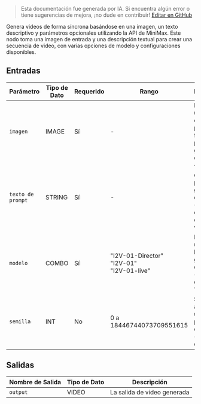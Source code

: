 > Esta documentación fue generada por IA. Si encuentra algún error o tiene sugerencias de mejora, ¡no dude en contribuir! [Editar en GitHub](https://github.com/Comfy-Org/embedded-docs/blob/main/comfyui_embedded_docs/docs/MinimaxImageToVideoNode/es.md)

Genera videos de forma síncrona basándose en una imagen, un texto descriptivo y parámetros opcionales utilizando la API de MiniMax. Este nodo toma una imagen de entrada y una descripción textual para crear una secuencia de video, con varias opciones de modelo y configuraciones disponibles.

## Entradas

| Parámetro | Tipo de Dato | Requerido | Rango | Descripción |
|-----------|-----------|----------|-------|-------------|
| `imagen` | IMAGE | Sí | - | Imagen a utilizar como primer fotograma para la generación del video |
| `texto de prompt` | STRING | Sí | - | Texto descriptivo para guiar la generación del video (valor por defecto: cadena vacía) |
| `modelo` | COMBO | Sí | "I2V-01-Director"<br>"I2V-01"<br>"I2V-01-live" | Modelo a utilizar para la generación del video (valor por defecto: "I2V-01") |
| `semilla` | INT | No | 0 a 18446744073709551615 | Semilla aleatoria utilizada para crear el ruido (valor por defecto: 0) |

## Salidas

| Nombre de Salida | Tipo de Dato | Descripción |
|-------------|-----------|-------------|
| `output` | VIDEO | La salida de video generada |
